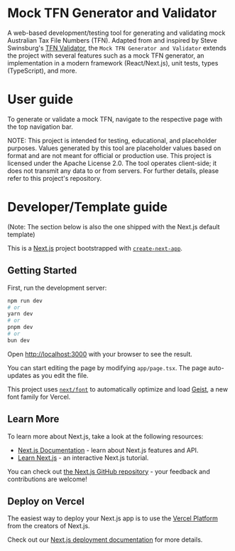 # Mock TFN Generator and Validator

A web-based development/testing tool for generating and validating mock Australian Tax File Numbers (TFN). Adapted from and inspired by Steve Swinsburg's [TFN Validator](https://github.com/steveswinsburg/tfn-validator), the `Mock TFN Generator and Validator` extends the project with several features such as a mock TFN generator, an implementation in a modern framework (React/Next.js), unit tests, types (TypeScript), and more.


# User guide

To generate or validate a mock TFN, navigate to the respective page with the top navigation bar.

NOTE: This project is intended for testing, educational, and placeholder purposes. Values generated by this tool are placeholder values based on format and are not meant for official or production use. This project is licensed under the Apache License 2.0. The tool operates client-side; it does not transmit any data to or from servers. For further details, please refer to this project's repository.

# Developer/Template guide

(Note: The section below is also the one shipped with the Next.js default template)

This is a [Next.js](https://nextjs.org) project bootstrapped with [`create-next-app`](https://nextjs.org/docs/app/api-reference/cli/create-next-app).

## Getting Started

First, run the development server:

```bash
npm run dev
# or
yarn dev
# or
pnpm dev
# or
bun dev
```

Open [http://localhost:3000](http://localhost:3000) with your browser to see the result.

You can start editing the page by modifying `app/page.tsx`. The page auto-updates as you edit the file.

This project uses [`next/font`](https://nextjs.org/docs/app/building-your-application/optimizing/fonts) to automatically optimize and load [Geist](https://vercel.com/font), a new font family for Vercel.

## Learn More

To learn more about Next.js, take a look at the following resources:

- [Next.js Documentation](https://nextjs.org/docs) - learn about Next.js features and API.
- [Learn Next.js](https://nextjs.org/learn) - an interactive Next.js tutorial.

You can check out [the Next.js GitHub repository](https://github.com/vercel/next.js) - your feedback and contributions are welcome!

## Deploy on Vercel

The easiest way to deploy your Next.js app is to use the [Vercel Platform](https://vercel.com/new?utm_medium=default-template&filter=next.js&utm_source=create-next-app&utm_campaign=create-next-app-readme) from the creators of Next.js.

Check out our [Next.js deployment documentation](https://nextjs.org/docs/app/building-your-application/deploying) for more details.
